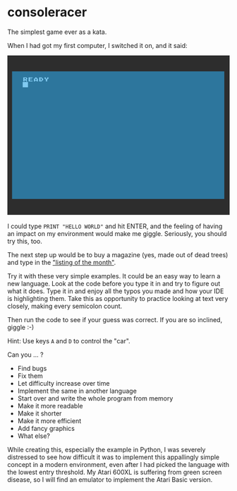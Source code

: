 # consoleracer
The simplest game ever as a kata.

When I had got my first computer, I switched it on, and it said:

![Atari 600XL says: Ready](ready.png)

I could type `PRINT "HELLO WORLD"` and hit ENTER, and the feeling of having an
impact on my environment would make me giggle. Seriously, you should try this,
too.

The next step up would be to buy a magazine (yes, made out of dead trees) and
type in the
["listing of the month"](https://archive.org/details/Happy.Computer.N10.1984.08-KCz/page/n41/mode/2up).

Try it with these very simple examples.  It could be an easy way to learn a
new language.  Look at the code before you type it in and try to figure out
what it does.  Type it in and enjoy all the typos you made and how your IDE
is highlighting them.  Take this as opportunity to practice looking at text
very closely, making every semicolon count.

Then run the code to see if your guess was correct.  If you are so inclined,
giggle :-)

Hint: Use keys `A` and `D` to control the "car".

Can you ... ?

 * Find bugs
 * Fix them
 * Let difficulty increase over time
 * Implement the same in another language
 * Start over and write the whole program from memory
 * Make it more readable
 * Make it shorter
 * Make it more efficient
 * Add fancy graphics
 * What else?

While creating this, especially the example in Python, I was severely
distressed to see how difficult it was to implement this appallingly simple
concept in a modern environment, even after I had picked the language with the
lowest entry threshold.  My Atari 600XL is suffering from green screen disease,
so I will find an emulator to implement the Atari Basic version.
